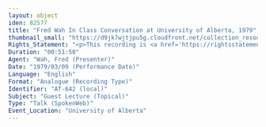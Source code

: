 ```yaml
---
layout: object
iden: 82577
title: "Fred Wah In Class Conversation at University of Alberta, 1979"
thumbnail_small: "https://d9jk7wjtjpu5g.cloudfront.net/collection_resource_files/thumbnails/000/170/882/small/IMG_7906.jpeg?1668813392"
Rights_Statement: "<p>This recording is <a href='https://rightsstatements.org/page/InC/1.0/?language=en'>In Copyright</a> and is made available for non-commercial research and educational purposes, with permission from the rights holder(s). The University of Alberta wishes to hear from any copyright owner, or their representative, who believes that this recording has been used without authorization. Please contact <a href='mailto:erahelp@ualberta.ca'>erahelp@ualberta.ca</a>. You may display/perform this material for non-commercial research or teaching purposes. For all other reproduction, performance or distribution uses, please contact the copyright holders</p>"
Duration: "00:51:50"
Agent: "Wah, Fred (Presenter)"
Date: "1979/03/09 (Performance Date)"
Language: "English"
Format: "Analogue (Recording Type)"
Identifier: "AT-642 (local)"
Subject: "Guest Lecture (Topical)"
Type: "Talk (SpokenWeb)"
Event_Location: "University of Alberta"
---
```


